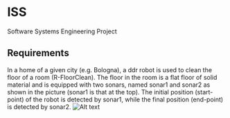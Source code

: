 # ISS
Software Systems Engineering Project

## Requirements
In a home of a given city (e.g. Bologna), a ddr robot is used to clean the floor of a room (R-FloorClean).
The floor in the room is a flat floor of solid material and is equipped with two sonars, named sonar1 and
sonar2 as shown in the picture (sonar1 is that at the top). The initial position (start-point) of the robot is
detected by sonar1, while the final position (end-point) is detected by sonar2.
![Alt text](/ISS/latex/img/virtualRobot.jpg)
